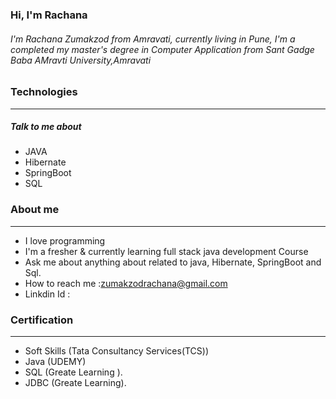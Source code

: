 ### Hi, I'm Rachana
###### I'm Rachana Zumakzod from Amravati, currently living in Pune, I'm a completed my master's degree in Computer Application  from Sant Gadge Baba AMravti University,Amravati

### Technologies
----------------------------
##### Talk to me about
* JAVA
* Hibernate
* SpringBoot
* SQL

### About me
----------------------------
* I love programming
* I'm a fresher & currently learning full stack java development Course
* Ask me about anything about related to java, Hibernate, SpringBoot and Sql.
* How to reach me :zumakzodrachana@gmail.com
* Linkdin Id :

### Certification
---------------------------
*	Soft Skills (Tata Consultancy Services(TCS))
*	Java	(UDEMY)
*	SQL	(Greate Learning ).
*	JDBC	(Greate Learning).

